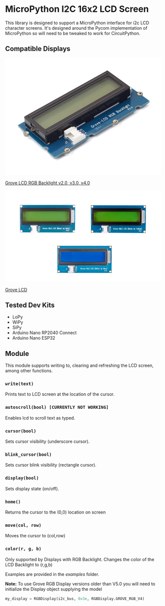 # MicroPython I2C 16x2 LCD Screen

This library is designed to support a MicroPython interface for i2c LCD character screens. It's designed around the Pycom implementation of MicroPython so will need to be tweaked to work for CircuitPython.

## Compatible Displays

![RGB](assets/LCDRGB.jpg)

[Grove LCD RGB Backlight v2.0, v3.0, v4.0](https://wiki.seeedstudio.com/Grove-LCD_RGB_Backlight/)

![RGB](assets/LCDMONO.jpg)

[Grove LCD](https://wiki.seeedstudio.com/Grove-16x2_LCD_Series/)

## Tested Dev Kits

- LoPy
- WiPy
- SiPy
- Arduino Nano RP2040 Connect
- Arduino Nano ESP32

## Module

This module supports writing to, clearing and refreshing the LCD screen, among other functions.

### `write(text)`

Prints text to LCD screen at the location of the cursor.

### `autoscroll(bool) [CURRENTLY NOT WORKING]`

Enables lcd to scroll text as typed.

### `cursor(bool)`

Sets cursor visibility (underscore cursor).

### `blink_cursor(bool)`

Sets cursor blink visibility (rectangle cursor).

### `display(bool)`

Sets display state (on/off).

### `home()`

Returns the cursor to the (0,0) location on screen

### `move(col, row)`

Moves the cursor to (col,row)

### `color(r, g, b)`

Only supported by Displays with RGB Backlight.
Changes the color of the LCD Backlight to (r,g,b)

Examples are provided in the _examples_ folder.

**Note:**
To use Grove RGB Display versions older than V5.0 you will need to initialize the Display object supplying the model

```Python
my_display = RGBDisplay(i2c_bus, 0x3e, RGBDisplay.GROVE_RGB_V4)
```
